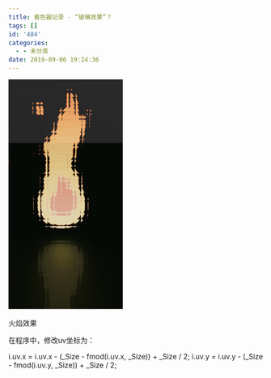 ```yaml
---
title: 着色器记录 - “玻璃效果”？
tags: []
id: '484'
categories:
  - - 未分类
date: 2019-09-06 19:24:36
---
```


![](着色器记录-玻璃效果？/glass_fire.gif)

火焰效果

在程序中，修改uv坐标为：

i.uv.x = i.uv.x - (\_Size - fmod(i.uv.x, \_Size)) + \_Size / 2;
i.uv.y = i.uv.y - (\_Size - fmod(i.uv.y, \_Size)) + \_Size / 2;